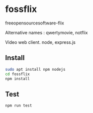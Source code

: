 # fossflix

freeopensourcesoftware-flix

Alternative names : qwertymovie, notflix

Video web client. node, express.js

## Install

```bash
sudo apt install npm nodejs
cd fossflix
npm install
```

## Test

```bash
npm run test
```

